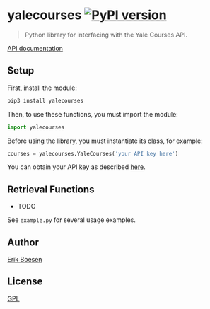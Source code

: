 # yalecourses [![PyPI version](https://badge.fury.io/py/yalecourses.svg)](https://badge.fury.io/py/yalecourses)

> Python library for interfacing with the Yale Courses API.

[API documentation](https://developers.yale.edu/courses)

## Setup
First, install the module:

```sh
pip3 install yalecourses
```

Then, to use these functions, you must import the module:

```py
import yalecourses
```

Before using the library, you must instantiate its class, for example:

```py
courses = yalecourses.YaleCourses('your API key here')
```

You can obtain your API key as described [here](https://developers.yale.edu/how-info/how-do-i-get-access-apis).

## Retrieval Functions
- TODO

See `example.py` for several usage examples.

## Author
[Erik Boesen](https://github.com/ErikBoesen)

## License
[GPL](LICENSE)
